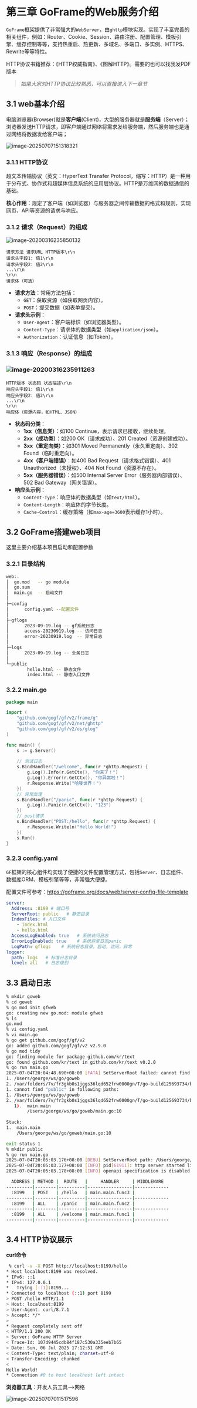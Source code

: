 # 第三章 GoFrame的Web服务介绍

`GoFrame`框架提供了非常强大的`WebServer`，由`ghttp`模块实现。实现了丰富完善的相关组件，例如：Router、Cookie、Session、路由注册、配置管理、模板引擎、缓存控制等等，支持热重启、热更新、多域名、多端口、多实例、HTTPS、Rewrite等等特性。

HTTP协议书籍推荐：《HTTP权威指南》、《图解HTTP》。需要的也可以找我发PDF版本

>  *如果大家对HTTP协议比较熟悉，可以直接进入下一章节*

## 3.1 web基本介绍

电脑浏览器(Browser)就是**客户端**(Client)，大型的服务器就是**服务端**（Server）；浏览器发送HTTP请求，即客户端通过网络将需求发给服务端，然后服务端也是通过网络将数据发给客户端；

![image-20250707151318321](./03.GoFrame的Web服务介绍/image-20250707151318321.png)

### 3.1.1 HTTP协议

超文本传输协议（英文：HyperText Transfer Protocol，缩写：HTTP）是一种用于分布式、协作式和超媒体信息系统的应用层协议。HTTP是万维网的数据通信的基础。

**核心作用**：规定了客户端（如浏览器）与服务器之间传输数据的格式和规则，实现网页、API等资源的请求与响应。  

### 3.1.2 请求（Request）的组成

![image-20200316235850132](./03.goframe的WEB服务介绍/image-20200316235850132-1941201.png)

```plaintext
请求方法 请求URL HTTP版本\r\n
请求头字段1: 值1\r\n
请求头字段2: 值2\r\n
...\r\n
\r\n
请求体（可选）
```

- **请求方法**：常用方法包括：  
  - `GET`：获取资源（如获取网页内容）。  
  - `POST`：提交数据（如表单提交）。  
- **请求头示例**：  
  - `User-Agent`：客户端标识（如浏览器类型）。  
  - `Content-Type`：请求体的数据类型（如`application/json`）。  
  - `Authorization`：认证信息（如Token）。  

### 3.1.3 响应（Response）的组成

### ![image-20200316235911263](./03.GoFrame的Web服务介绍/image-20200316235911263-1941204-1941393.png) 

```plaintext
HTTP版本 状态码 状态描述\r\n
响应头字段1: 值1\r\n
响应头字段2: 值2\r\n
...\r\n
\r\n
响应体（资源内容，如HTML、JSON）
```

- **状态码分类**：  
  - **1xx（信息类）**：如100 Continue，表示请求已接收，继续处理。  
  - **2xx（成功类）**：如200 OK（请求成功）、201 Created（资源创建成功）。  
  - **3xx（重定向类）**：如301 Moved Permanently（永久重定向）、302 Found（临时重定向）。  
  - **4xx（客户端错误）**：如400 Bad Request（请求格式错误）、401 Unauthorized（未授权）、404 Not Found（资源不存在）。  
  - **5xx（服务器错误）**：如500 Internal Server Error（服务器内部错误）、502 Bad Gateway（网关错误）。  
- **响应头示例**：  
  - `Content-Type`：响应体的数据类型（如`text/html`）。  
  - `Content-Length`：响应体的字节长度。  
  - `Cache-Control`：缓存策略（如`max-age=3600`表示缓存1小时）。  

## 3.2 GoFrame搭建web项目

这里主要介绍基本项目启动和配置参数

### 3.2.1 目录结构

```bash
web:.
│  go.mod   -- go module
│  go.sum
│  main.go  -- 启动文件
│
├─config
│      config.yaml --配置文件
│
├─gflogs
│      2023-09-19.log -- gf系统日志
│      access-20230919.log -- 访问日志
│      error-20230919.log  -- 异常日志
│
├─logs
│      2023-09-19.log -- 业务日志
│
└─public
        hello.html -- 静态文件
        index.html -- 静态入口文件
```

### 3.2.2 main.go

```go
package main

import (
	"github.com/gogf/gf/v2/frame/g"
	"github.com/gogf/gf/v2/net/ghttp"
	"github.com/gogf/gf/v2/os/glog"
)

func main() {
	s := g.Server()
	
	// 测试日志
	s.BindHandler("/welcome", func(r *ghttp.Request) {
		g.Log().Info(r.GetCtx(), "你来了！")
		g.Log().Error(r.GetCtx(), "你异常啦！")
		r.Response.Write("哈喽世界！")
	})
	// 异常处理
	s.BindHandler("/panic", func(r *ghttp.Request) {
		g.Log().Panic(r.GetCtx(), "123")
	})
	// post请求
	s.BindHandler("POST:/hello", func(r *ghttp.Request) {
		r.Response.Writeln("Hello World!")
	})
	s.Run()
}
```

### 3.2.3 config.yaml

`GF`框架的核心组件均实现了便捷的文件配置管理方式，包括`Server`、日志组件、数据库ORM、模板引擎等等，非常强大便捷。

配置文件可参考：https://goframe.org/docs/web/server-config-file-template

```yaml
server:
  Address: :8199 # 端口号
  ServerRoot: public   # 静态目录
  IndexFiles: # 入口文件
    - index.html
    - hello.html
  AccessLogEnabled: true   # 系统访问日志
  ErrorLogEnabled: true    # 系统异常日志panic
  LogPath: gflogs    # 系统日志目录，启动，访问，异常
logger:
  path: logs   # 标准日志目录
  level: all   # 日志级别
```

## 3.3 启动日志

```bash
% mkdir goweb
% cd goweb 
% go mod init gfweb 
go: creating new go.mod: module gfweb
% ls
go.mod
% vi config.yaml
% vi main.go
% go get github.com/gogf/gf/v2
go: added github.com/gogf/gf/v2 v2.9.0
% go mod tidy
go: finding module for package github.com/kr/text
go: found github.com/kr/text in github.com/kr/text v0.2.0
% go run main.go 
2025-07-04T20:04:48.690+08:00 [FATA] SetServerRoot failed: cannot find "public" in following paths:
1. /Users/george/ws/go/goweb
2. /var/folders/7v/fr3gkb0s1jggs36lqd652frw0000gn/T/go-build125693734/b001/exe
1. cannot find "public" in following paths:
1. /Users/george/ws/go/goweb
2. /var/folders/7v/fr3gkb0s1jggs36lqd652frw0000gn/T/go-build125693734/b001/exe
   1).  main.main
        /Users/george/ws/go/goweb/main.go:10
 
Stack:
1.  main.main
    /Users/george/ws/go/goweb/main.go:10

exit status 1
% mkdir public
% go run main.go
2025-07-04T20:05:03.176+08:00 [DEBU] SetServerRoot path: /Users/george/ws/go/goweb/public
2025-07-04T20:05:03.177+08:00 [INFO] pid[61911]: http server started listening on [:8199]
2025-07-04T20:05:03.178+08:00 [INFO] openapi specification is disabled

  ADDRESS | METHOD |  ROUTE   |     HANDLER     | MIDDLEWARE  
----------|--------|----------|-----------------|-------------
  :8199   | POST   | /hello   | main.main.func3 |             
----------|--------|----------|-----------------|-------------
  :8199   | ALL    | /panic   | main.main.func2 |             
----------|--------|----------|-----------------|-------------
  :8199   | ALL    | /welcome | main.main.func1 |             
----------|--------|----------|-----------------|-------------

```

## 3.4 HTTP协议展示

**curl命令**

```bash
 % curl -v -X POST http://localhost:8199/hello
* Host localhost:8199 was resolved.
* IPv6: ::1
* IPv4: 127.0.0.1
*   Trying [::1]:8199...
* Connected to localhost (::1) port 8199
> POST /hello HTTP/1.1
> Host: localhost:8199
> User-Agent: curl/8.7.1
> Accept: */*
> 
* Request completely sent off
< HTTP/1.1 200 OK
< Server: GoFrame HTTP Server
< Trace-Id: 107d9445cdb84f187c530a335eeb7b65
< Date: Sun, 06 Jul 2025 17:12:51 GMT
< Content-Type: text/plain; charset=utf-8
< Transfer-Encoding: chunked
< 
Hello World!
* Connection #0 to host localhost left intact
```

**浏览器工具**：开发人员工具-->网络

![image-20250707011517596](./03.GoFrame的Web服务介绍/image-20250707011517596.png)

